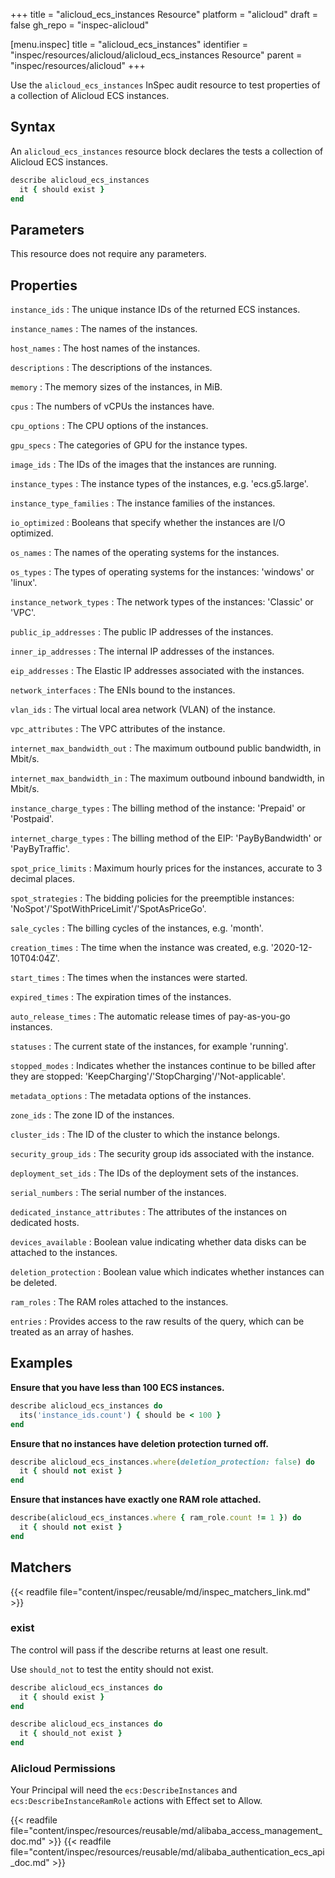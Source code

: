 +++
title = "alicloud_ecs_instances Resource"
platform = "alicloud"
draft = false
gh_repo = "inspec-alicloud"

[menu.inspec]
title = "alicloud_ecs_instances"
identifier = "inspec/resources/alicloud/alicloud_ecs_instances Resource"
parent = "inspec/resources/alicloud"
+++

Use the `alicloud_ecs_instances` InSpec audit resource to test properties of a collection of Alicloud ECS instances.

## Syntax

An `alicloud_ecs_instances` resource block declares the tests a collection of Alicloud ECS instances.

```ruby
describe alicloud_ecs_instances
  it { should exist }
end
```

## Parameters

This resource does not require any parameters.

## Properties

`instance_ids`
: The unique instance IDs of the returned ECS instances.

`instance_names`
: The names of the instances.

`host_names`
: The host names of the instances.

`descriptions`
: The descriptions of the instances.

`memory`
: The memory sizes of the instances, in MiB.

`cpus`
: The numbers of vCPUs the instances have.

`cpu_options`
: The CPU options of the instances.

`gpu_specs`
: The categories of GPU for the instance types.

`image_ids`
: The IDs of the images that the instances are running.

`instance_types`
: The instance types of the instances, e.g. 'ecs.g5.large'.

`instance_type_families`
: The instance families of the instances.

`io_optimized`
: Booleans that specify whether the instances are I/O optimized.

`os_names`
: The names of the operating systems for the instances.

`os_types`
: The types of operating systems for the instances: 'windows' or 'linux'.

`instance_network_types`
: The network types of the instances: 'Classic' or 'VPC'.

`public_ip_addresses`
: The public IP addresses of the instances.

`inner_ip_addresses`
: The internal IP addresses of the instances.

`eip_addresses`
: The Elastic IP addresses associated with the instances.

`network_interfaces`
: The ENIs bound to the instances.

`vlan_ids`
: The virtual local area network (VLAN) of the instance.

`vpc_attributes`
: The VPC attributes of the instance.

`internet_max_bandwidth_out`
: The maximum outbound public bandwidth, in Mbit/s.

`internet_max_bandwidth_in`
: The maximum outbound inbound bandwidth, in Mbit/s.

`instance_charge_types`
: The billing method of the instance: 'Prepaid' or 'Postpaid'.

`internet_charge_types`
: The billing method of the EIP: 'PayByBandwidth' or 'PayByTraffic'.

`spot_price_limits`
: Maximum hourly prices for the instances, accurate to 3 decimal places.

`spot_strategies`
: The bidding policies for the preemptible instances: 'NoSpot'/'SpotWithPriceLimit'/'SpotAsPriceGo'.

`sale_cycles`
: The billing cycles of the instances, e.g. 'month'.

`creation_times`
: The time when the instance was created, e.g. '2020-12-10T04:04Z'.

`start_times`
: The times when the instances were started.

`expired_times`
: The expiration times of the instances.

`auto_release_times`
: The automatic release times of pay-as-you-go instances.

`statuses`
: The current state of the instances, for example 'running'.

`stopped_modes`
: Indicates whether the instances continue to be billed after they are stopped: 'KeepCharging'/'StopCharging'/'Not-applicable'.

`metadata_options`
: The metadata options of the instances.

`zone_ids`
: The zone ID of the instances.

`cluster_ids`
: The ID of the cluster to which the instance belongs.

`security_group_ids`
: The security group ids associated with the instance.

`deployment_set_ids`
: The IDs of the deployment sets of the instances.

`serial_numbers`
: The serial number of the instances.

`dedicated_instance_attributes`
: The attributes of the instances on dedicated hosts.

`devices_available`
: Boolean value indicating whether data disks can be attached to the instances.

`deletion_protection`
: Boolean value which indicates whether instances can be deleted.

`ram_roles`
: The RAM roles attached to the instances.

`entries`
: Provides access to the raw results of the query, which can be treated as an array of hashes.

## Examples

**Ensure that you have less than 100 ECS instances.**

```ruby
describe alicloud_ecs_instances do
  its('instance_ids.count') { should be < 100 }
end
```

**Ensure that no instances have deletion protection turned off.**

```ruby
describe alicloud_ecs_instances.where(deletion_protection: false) do
  it { should not exist }
end
```

**Ensure that instances have exactly one RAM role attached.**

```ruby
describe(alicloud_ecs_instances.where { ram_role.count != 1 }) do
  it { should not exist }
end
```

## Matchers

{{< readfile file="content/inspec/reusable/md/inspec_matchers_link.md" >}}

### exist

The control will pass if the describe returns at least one result.

Use `should_not` to test the entity should not exist.

```ruby
describe alicloud_ecs_instances do
  it { should exist }
end
```

```ruby
describe alicloud_ecs_instances do
  it { should_not exist }
end
```

### Alicloud Permissions

Your Principal will need the `ecs:DescribeInstances` and `ecs:DescribeInstanceRamRole` actions with Effect set to Allow.

{{< readfile file="content/inspec/resources/reusable/md/alibaba_access_management_doc.md" >}}
{{< readfile file="content/inspec/resources/reusable/md/alibaba_authentication_ecs_api_doc.md" >}}
